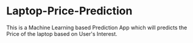 # Laptop-Price-Prediction
This is a Machine Learning based Prediction App which will predicts the Price of the laptop based on User's Interest.
